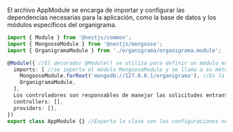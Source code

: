 El archivo AppModule se encarga de importar y configurar las dependencias necesarias para la aplicación, como la base de datos y los módulos específicos del organigrama. 
```ts 
import { Module } from '@nestjs/common';
import { MongooseModule } from '@nestjs/mongoose';
import { OrganigramaModule } from './organigrama/organigrama.module';

@Module({ //El decorador @Module() se utiliza para definir un módulo en Nest.js.
  imports: [ //se importa el módulo MongooseModule y se llama a su método forRoot()
    MongooseModule.forRoot('mongodb://127.0.0.1/organigrama'), //Es la URL de conexión a la base de datos MongoDB que se utilizará la aplicacion para almacenar los datos
    OrganigramaModule,
  ],
  Los controladores son responsables de manejar las solicitudes entrantes y los proveedores son responsables de proporcionar instancias de servicios
  controllers: [],
  providers: [],
})
export class AppModule {} //Exporta la clase con las configuraciones necesarias para la aplicacion 
```
